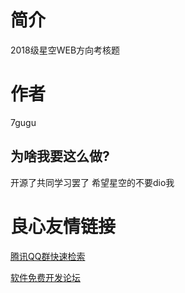 # 简介
2018级星空WEB方向考核题

# 作者
7gugu

## 为啥我要这么做?
开源了共同学习罢了
希望星空的不要dio我


 # 良心友情链接

[腾讯QQ群快速检索](http://u.720life.cn/s/8cf73f7c)

[软件免费开发论坛](http://u.720life.cn/s/bbb01dc0)